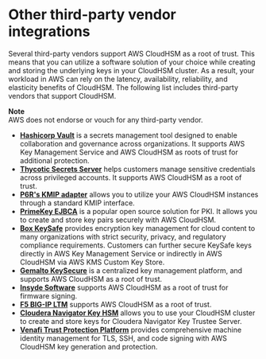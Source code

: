 # Other third\-party vendor integrations<a name="other-integrations"></a>

Several third\-party vendors support AWS CloudHSM as a root of trust\. This means that you can utilize a software solution of your choice while creating and storing the underlying keys in your CloudHSM cluster\. As a result, your workload in AWS can rely on the latency, availability, reliability, and elasticity benefits of CloudHSM\. The following list includes third\-party vendors that support CloudHSM\.

**Note**  
AWS does not endorse or vouch for any third\-party vendor\.
+ **[Hashicorp Vault](https://www.hashicorp.com)** is a secrets management tool designed to enable collaboration and governance across organizations\. It supports AWS Key Management Service and AWS CloudHSM as roots of trust for additional protection\.
+ **[Thycotic Secrets Server](https://thycotic.com)** helps customers manage sensitive credentials across privileged accounts\. It supports AWS CloudHSM as a root of trust\. 
+ **[P6R's KMIP adapter](https://www.p6r.com/software/ksg.html)** allows you to utilize your AWS CloudHSM instances through a standard KMIP interface\. 
+ **[PrimeKey EJBCA](https://aws.amazon.com/marketplace/seller-profile?id=7edf9048-58e6-4086-9d98-b8e0c1d78fce)** is a popular open source solution for PKI\. It allows you to create and store key pairs securely with AWS CloudHSM\. 
+ **[Box KeySafe](https://blog.box.com)** provides encryption key management for cloud content to many organizations with strict security, privacy, and regulatory compliance requirements\. Customers can further secure KeySafe keys directly in AWS Key Management Service or indirectly in AWS CloudHSM via AWS KMS Custom Key Store\.
+ **[Gemalto KeySecure](https://safenet.gemalto.com)** is a centralized key management platform, and supports AWS CloudHSM as a root of trust\. 
+ **[Insyde Software](https://www.insyde.com)** supports AWS CloudHSM as a root of trust for firmware signing\. 
+ **[F5 BIG\-IP LTM](https://techdocs.f5.com)** supports AWS CloudHSM as a root of trust\. 
+ **[Cloudera Navigator Key HSM](https://www.cloudera.com)** allows you to use your CloudHSM cluster to create and store keys for Cloudera Navigator Key Trustee Server\. 
+ **[Venafi Trust Protection Platform](https://marketplace.venafi.com/details/aws-cloudhsm/)** provides comprehensive machine identity management for TLS, SSH, and code signing with AWS CloudHSM key generation and protection\.